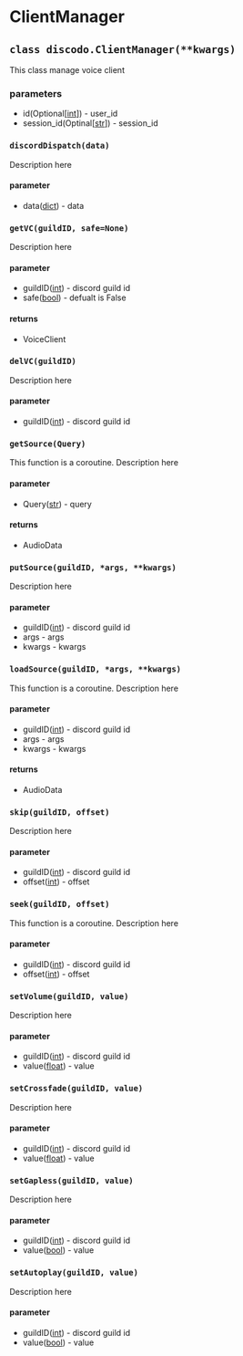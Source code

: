 # ClientManager

## ``class discodo.ClientManager(**kwargs)``

This class manage voice client

### parameters

* id(Optional[[int](https://docs.python.org/3/library/functions.html#int)]) - user_id
* session_id(Optinal[[str](https://docs.python.org/3/library/stdtypes.html#str)]) - session_id

### ``discordDispatch(data)``

Description here

#### parameter

* data([dict](https://docs.python.org/3/library/stdtypes.html#dict)) - data

### ``getVC(guildID, safe=None)``

Description here

#### parameter

* guildID([int](https://docs.python.org/3/library/functions.html#int)) - discord guild id
* safe([bool](https://docs.python.org/3/library/functions.html#bool)) - defualt is False

#### returns
* VoiceClient
  
### ``delVC(guildID)``

Description here

#### parameter

* guildID([int](https://docs.python.org/3/library/functions.html#int)) - discord guild id

### ``getSource(Query)``

This function is a coroutine.
Description here

#### parameter

* Query([str](https://docs.python.org/3/library/stdtypes.html#str)) - query

#### returns

* AudioData

### ``putSource(guildID, *args, **kwargs)``

Description here

#### parameter

* guildID([int](https://docs.python.org/3/library/functions.html#int)) - discord guild id
* args - args
* kwargs - kwargs

### ``loadSource(guildID, *args, **kwargs)``

This function is a coroutine.
Description here

#### parameter

* guildID([int](https://docs.python.org/3/library/functions.html#int)) - discord guild id
* args - args
* kwargs - kwargs

#### returns

* AudioData

### ``skip(guildID, offset)``

Description here

#### parameter

* guildID([int](https://docs.python.org/3/library/functions.html#int)) - discord guild id
* offset([int](https://docs.python.org/3/library/functions.html#int)) - offset
  
### ``seek(guildID, offset)``

This function is a coroutine.
Description here

#### parameter

* guildID([int](https://docs.python.org/3/library/functions.html#int)) - discord guild id
* offset([int](https://docs.python.org/3/library/functions.html#int)) - offset

### ``setVolume(guildID, value)``

Description here

#### parameter

* guildID([int](https://docs.python.org/3/library/functions.html#int)) - discord guild id
* value([float](https://docs.python.org/3/library/functions.html#float)) - value

### ``setCrossfade(guildID, value)``

Description here

#### parameter

* guildID([int](https://docs.python.org/3/library/functions.html#int)) - discord guild id
* value([float](https://docs.python.org/3/library/functions.html#float)) - value

### ``setGapless(guildID, value)``

Description here

#### parameter

* guildID([int](https://docs.python.org/3/library/functions.html#int)) - discord guild id
* value([bool](https://docs.python.org/3/library/functions.html#bool)) - value

### ``setAutoplay(guildID, value)``

Description here

#### parameter

* guildID([int](https://docs.python.org/3/library/functions.html#int)) - discord guild id
* value([bool](https://docs.python.org/3/library/functions.html#bool)) - value
